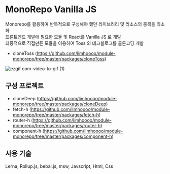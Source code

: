 # MonoRepo Vanilla JS
Monorepo를 활용하여 반복적으로 구성해야 했던 라이브러리 및 리소스의 중복을 최소화<br>
프론트엔드 개발에 필요한 모듈 및 React를 Vanilla JS 로 개발 <br>
최종적으로 직접만든 모듈을 이용하여 Toss 의 테크블로그를 클론코딩 개발<br>

- cloneToss (https://github.com/limhoooo/module-monorepo/tree/master/packages/cloneToss)

![ezgif com-video-to-gif (1)](https://github.com/limhoooo/module-monorepo/assets/24869943/6e199ac2-7ac5-4afc-93c2-b3660c28ffda)



## 구성 프로젝트
- cloneDeep (https://github.com/limhoooo/module-monorepo/tree/master/packages/cloneDeep)
- fetch-h (https://github.com/limhoooo/module-monorepo/tree/master/packages/fetch-h)
- router-h (https://github.com/limhoooo/module-monorepo/tree/master/packages/router-h)
- component-h (https://github.com/limhoooo/module-monorepo/tree/master/packages/component-h)

## 사용 기술
Lerna, Rollup.js, bebal.js, msw, Javscript, Html, Css
